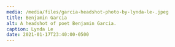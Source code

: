 ```yaml
---
media: /media/files/garcia-headshot-photo-by-lynda-le-.jpeg
title: Benjamin Garcia
alt: A headshot of poet Benjamin Garcia.
caption: Lynda Le
date: 2021-01-17T23:40:00-0500
---
```

